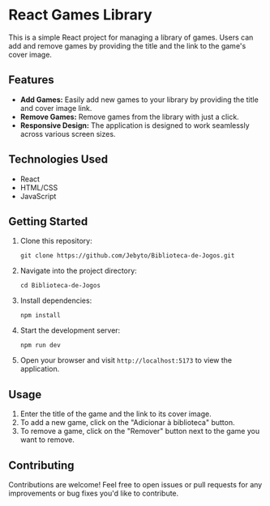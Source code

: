 # React Games Library

This is a simple React project for managing a library of games. Users can add and remove games by providing the title and the link to the game's cover image.

## Features

- **Add Games:** Easily add new games to your library by providing the title and cover image link.
- **Remove Games:** Remove games from the library with just a click.
- **Responsive Design:** The application is designed to work seamlessly across various screen sizes.

## Technologies Used

- React
- HTML/CSS
- JavaScript

## Getting Started

1. Clone this repository:

   ```
   git clone https://github.com/Jebyto/Biblioteca-de-Jogos.git
   ```

2. Navigate into the project directory:

   ```
   cd Biblioteca-de-Jogos
   ```

3. Install dependencies:

   ```
   npm install
   ```

4. Start the development server:

   ```
   npm run dev
   ```

5. Open your browser and visit `http://localhost:5173` to view the application.

## Usage

1. Enter the title of the game and the link to its cover image.
2. To add a new game, click on the "Adicionar à biblioteca" button.
3. To remove a game, click on the "Remover" button next to the game you want to remove.

## Contributing

Contributions are welcome! Feel free to open issues or pull requests for any improvements or bug fixes you'd like to contribute.
